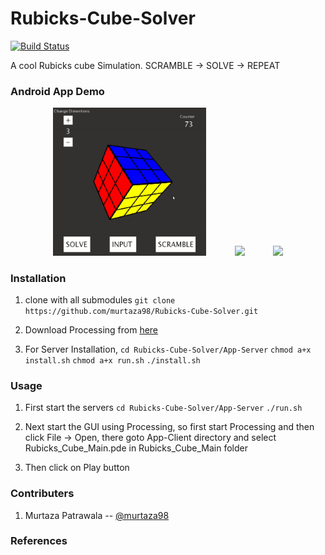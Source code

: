 # Rubicks-Cube-Solver 

[![Build Status](https://travis-ci.org/joemccann/dillinger.svg?branch=master)](https://travis-ci.org/joemccann/dillinger)

A cool Rubicks cube Simulation. SCRAMBLE -> SOLVE -> REPEAT


### Android App Demo

<div align="center">


<img src="./assets/3x3_demo.gif" width=245px>&emsp;&emsp;&emsp;
<img src="./assets/4x4_demo.gif" width=245px>&emsp;&emsp;&emsp;
<img src="./assets/5x5_demo.gif" width=245px>

</div>

### Installation

1. clone with all submodules
`git clone https://github.com/murtaza98/Rubicks-Cube-Solver.git`

2. Download Processing from [here](https://processing.org/download/)

3. For Server Installation,
  `cd Rubicks-Cube-Solver/App-Server`
  `chmod a+x install.sh`
  `chmod a+x run.sh`
  `./install.sh`


### Usage
1. First start the servers
`cd Rubicks-Cube-Solver/App-Server`
`./run.sh`

2. Next start the GUI using Processing, so first start Processing and then click File -> Open, there goto App-Client directory and select Rubicks_Cube_Main.pde in Rubicks_Cube_Main folder

3. Then click on Play button

### Contributers

1. Murtaza Patrawala -- [@murtaza98](https://github.com/murtaza98)


### References



